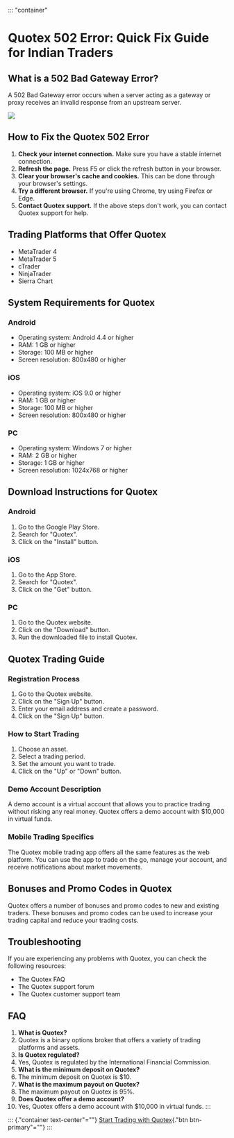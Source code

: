 ::: \"container\"
# Quotex 502 Error: Quick Fix Guide for Indian Traders

## What is a 502 Bad Gateway Error?

A 502 Bad Gateway error occurs when a server acting as a gateway or
proxy receives an invalid response from an upstream server.

[![](https://static.quotex.io/files/4_en/300_250.jpg)](https://traff.sbs/brokerqxlid)

## How to Fix the Quotex 502 Error

1.  **Check your internet connection.** Make sure you have a stable
    internet connection.
2.  **Refresh the page.** Press F5 or click the refresh button in your
    browser.
3.  **Clear your browser\'s cache and cookies.** This can be done
    through your browser\'s settings.
4.  **Try a different browser.** If you\'re using Chrome, try using
    Firefox or Edge.
5.  **Contact Quotex support.** If the above steps don\'t work, you can
    contact Quotex support for help.

## Trading Platforms that Offer Quotex

-   MetaTrader 4
-   MetaTrader 5
-   cTrader
-   NinjaTrader
-   Sierra Chart

## System Requirements for Quotex

### Android

-   Operating system: Android 4.4 or higher
-   RAM: 1 GB or higher
-   Storage: 100 MB or higher
-   Screen resolution: 800x480 or higher

### iOS

-   Operating system: iOS 9.0 or higher
-   RAM: 1 GB or higher
-   Storage: 100 MB or higher
-   Screen resolution: 800x480 or higher

### PC

-   Operating system: Windows 7 or higher
-   RAM: 2 GB or higher
-   Storage: 1 GB or higher
-   Screen resolution: 1024x768 or higher

## Download Instructions for Quotex

### Android

1.  Go to the Google Play Store.
2.  Search for "Quotex".
3.  Click on the "Install" button.

### iOS

1.  Go to the App Store.
2.  Search for "Quotex".
3.  Click on the "Get" button.

### PC

1.  Go to the Quotex website.
2.  Click on the "Download" button.
3.  Run the downloaded file to install Quotex.

## Quotex Trading Guide

### Registration Process

1.  Go to the Quotex website.
2.  Click on the "Sign Up" button.
3.  Enter your email address and create a password.
4.  Click on the "Sign Up" button.

### How to Start Trading

1.  Choose an asset.
2.  Select a trading period.
3.  Set the amount you want to trade.
4.  Click on the "Up" or "Down" button.

### Demo Account Description

A demo account is a virtual account that allows you to practice trading
without risking any real money. Quotex offers a demo account with
\$10,000 in virtual funds.

### Mobile Trading Specifics

The Quotex mobile trading app offers all the same features as the web
platform. You can use the app to trade on the go, manage your account,
and receive notifications about market movements.

## Bonuses and Promo Codes in Quotex

Quotex offers a number of bonuses and promo codes to new and existing
traders. These bonuses and promo codes can be used to increase your
trading capital and reduce your trading costs.

## Troubleshooting

If you are experiencing any problems with Quotex, you can check the
following resources:

-   The Quotex FAQ
-   The Quotex support forum
-   The Quotex customer support team

## FAQ

1.  **What is Quotex?**
2.  Quotex is a binary options broker that offers a variety of trading
    platforms and assets.
3.  **Is Quotex regulated?**
4.  Yes, Quotex is regulated by the International Financial Commission.
5.  **What is the minimum deposit on Quotex?**
6.  The minimum deposit on Quotex is \$10.
7.  **What is the maximum payout on Quotex?**
8.  The maximum payout on Quotex is 95%.
9.  **Does Quotex offer a demo account?**
10. Yes, Quotex offers a demo account with \$10,000 in virtual funds.
:::

::: {."container text-center"=""}
[Start Trading with
Quotex](\%22https://traff.sbs/brokerqxlid\%22){."btn
btn-primary"=""}
:::

